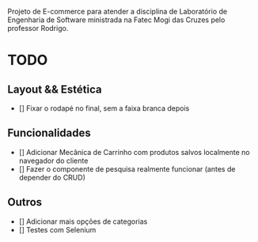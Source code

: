 Projeto de E-commerce para atender a disciplina de Laboratório de Engenharia de Software ministrada na Fatec Mogi das Cruzes pelo professor Rodrigo.

# TODO

## Layout && Estética
- [] Fixar o rodapé no final, sem a faixa branca depois


## Funcionalidades
- [] Adicionar Mecânica de Carrinho com produtos salvos localmente no navegador do cliente
- [] Fazer o componente de pesquisa realmente funcionar (antes de depender do CRUD)


## Outros
- [] Adicionar mais opções de categorias
- [] Testes com Selenium

